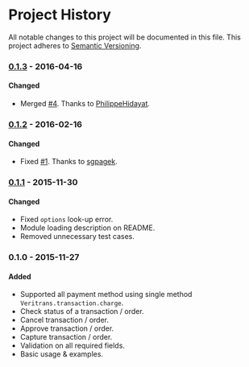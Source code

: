 Project History
===============

All notable changes to this project will be documented in this file. This project adheres to [Semantic Versioning](http://semver.org/).

### [0.1.3] - 2016-04-16

#### Changed
* Merged [#4](https://github.com/dycodedev/veritrans-node/pull/4). Thanks to [PhilippeHidayat](https://github.com/PhilippeHidayat).

### [0.1.2] - 2016-02-16

#### Changed
* Fixed [#1](https://github.com/dycodedev/veritrans-node/issues/1). Thanks to [sgpagek](https://github.com/sgpagek).

### [0.1.1] - 2015-11-30

#### Changed
* Fixed `options` look-up error.
* Module loading description on README.
* Removed unnecessary test cases.

### 0.1.0 - 2015-11-27

#### Added
* Supported all payment method using single method `Veritrans.transaction.charge`.
* Check status of a transaction / order.
* Cancel transaction / order.
* Approve transaction / order.
* Capture transaction / order.
* Validation on all required fields.
* Basic usage & examples.

[0.1.1]: https://github.com/dycodedev/veritrans-node/compare/v0.1.0...v0.1.1
[0.1.2]: https://github.com/dycodedev/veritrans-node/compare/v0.1.1...v0.1.2
[0.1.3]: https://github.com/dycodedev/veritrans-node/compare/v0.1.2...v0.1.3